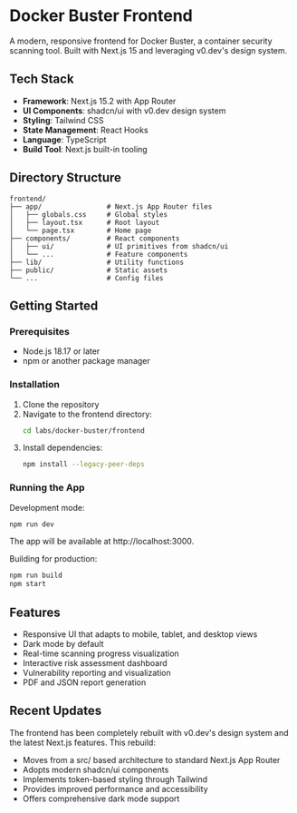 # Docker Buster Frontend

A modern, responsive frontend for Docker Buster, a container security scanning tool. Built with Next.js 15 and leveraging v0.dev's design system.

## Tech Stack

- **Framework**: Next.js 15.2 with App Router
- **UI Components**: shadcn/ui with v0.dev design system
- **Styling**: Tailwind CSS
- **State Management**: React Hooks
- **Language**: TypeScript
- **Build Tool**: Next.js built-in tooling

## Directory Structure

```
frontend/
├── app/                # Next.js App Router files
│   ├── globals.css     # Global styles
│   ├── layout.tsx      # Root layout
│   └── page.tsx        # Home page
├── components/         # React components
│   ├── ui/             # UI primitives from shadcn/ui
│   └── ...             # Feature components
├── lib/                # Utility functions
├── public/             # Static assets
└── ...                 # Config files
```

## Getting Started

### Prerequisites

- Node.js 18.17 or later
- npm or another package manager

### Installation

1. Clone the repository
2. Navigate to the frontend directory:
   ```bash
   cd labs/docker-buster/frontend
   ```
3. Install dependencies:
   ```bash
   npm install --legacy-peer-deps
   ```

### Running the App

Development mode:
```bash
npm run dev
```

The app will be available at http://localhost:3000.

Building for production:
```bash
npm run build
npm start
```

## Features

- Responsive UI that adapts to mobile, tablet, and desktop views
- Dark mode by default
- Real-time scanning progress visualization
- Interactive risk assessment dashboard
- Vulnerability reporting and visualization
- PDF and JSON report generation

## Recent Updates

The frontend has been completely rebuilt with v0.dev's design system and the latest Next.js features. This rebuild:

- Moves from a src/ based architecture to standard Next.js App Router
- Adopts modern shadcn/ui components
- Implements token-based styling through Tailwind
- Provides improved performance and accessibility
- Offers comprehensive dark mode support 